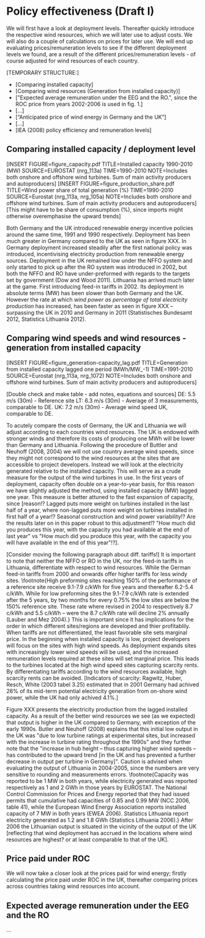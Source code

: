 # Policy effectiveness (Draft I)

We will first have a look at deployment levels. Thereafter quickly introduce the respective wind resources, which we will later use to adjust costs. We will also do a couple of calculations on prices for later use. We will end up evaluating prices/remuneration levels to see if the different deployment levels we found, are a result of the different prices/remuneration levels - of course adjusted for wind resources of each country.

[TEMPORARY STRUCTURE:]
* [Comparing installed capacity]
* [Comparing wind resources (Generation from installed capacity)]
* ["Expected average remuneration under the EEG and the RO.", since the ROC price from years 2002-2006 is used in fig. 1.]
* […]
* [“Anticipated price of wind energy in Germany and the UK”]
* […]
* [IEA (2008) policy efficiency and remuneration levels]


## Comparing installed capacity / deployment level
[INSERT FIGURE=figure_capacity.pdf TITLE=Installed capacity 1990-2010 (MW) SOURCE=EUROSTAT (nrg_113a) TIME=1990-2010 NOTE=Includes both onshore and offshore wind turbines. Sum of main activity producers and autoproducers]
[INSERT FIGURE=figure_production_share.pdf TITLE=Wind power share of total generation (%) TIME=1990-2010 SOURCE=Eurostat (nrg_113a, nrg_105a) NOTE=Includes both onshore and offshore wind turbines. Sum of main activity producers and autoproducers]
[This might have to be share of consumption (%), since imports might otherwise overemphasise the upward trends]

Both Germany and the UK introduced renewable energy incentive policies around the same time, 1991 and 1990 respectively. Deployment has been much greater in Germany compared to the UK as seen in figure XXX. In Germany deployment increased steadily after the first national policy was introduced, incentivising electricity production from renewable energy sources. Deployment in the UK remained low under the NFFO system and only started to pick up after the RO system was introduced in 2002, but both the NFFO and RO have under-preformed with regards to the targets set by government (Dow and Wood 2011). Lithuania has arrived much later at the game. First introducing feed-in tariffs in 2002. Its deployment in absolute terms (MW) has been slower than both Germany and the UK. However the rate at which *wind power as percentage of total electricity production* has increased, has been faster as seen in figure XXX – surpassing the UK in 2010 and Germany in 2011 (Statistisches Bundesamt 2012, Statistics Lithuania 2012).

## Comparing wind speeds and wind resources - generation from installed capacity
[INSERT FIGURE=figure_generation-capacity_lag.pdf TITLE=Generation from installed capacity lagged one period (MWh/MW_-1) TIME=1991-2010 SOURCE=Eurostat (nrg_113a, nrg_1072) NOTE=Includes both onshore and offshore wind turbines. Sum of main activity producers and autoproducers]

[Double check and make table - add notes, equations and sources]
DE: 5.5 m/s (30m) - Reference site
LT: 6.3 m/s (30m) - Average of 3 measurements, comparable to DE.
UK: 7.2 m/s (30m) - Average wind speed UK, comparable to DE.

To acutely compare the costs of Germany, the UK and Lithuania we will adjust according to each countries wind resources. The UK is endowed with stronger winds and therefore its costs of producing one MWh will be lower than Germany and Lithuania. Following the procedure of Buttler and Neuhoff (2008, 2004) we will not use country average wind speeds, since they might not correspond to the wind resources at the sites that are accessible to project developers. Instead we will look at the electricity generated relative to the installed capacity. This will serve as a crude measure for the output of the wind turbines in use. In the first years of deployment, capacity often double on a year-to-year basis, for this reason we have slightly adjusted the method, using installed capacity (MW) lagged one year. This measure is better attuned to the fast expansion of capacity, since [reason!? Lagged puts more weight on turbines installed in the last half of a year, where non-lagged puts more weight on turbines installed in first half of a year!? Seasonal construction and wind power variability!? Are the results later on in this paper robust to this adjustment!? "How much did you produces this year, with the capacity you had available at the end of last year" vs "How much did you produce this year, with the capacity you will have available in the end of this year"!?]. 

[Consider moving the following paragraph about diff. tariffs!]
It is important to note that neither the NFFO or RO in the UK, nor the feed-in tariffs in Lithuania, differentiate with respect to wind resources. While the German feed-in tariffs from 2000 and onwards offer higher tariffs for less windy sites. \footnote{High preforming sites reaching 150% of the performance of a reference site receive 9.1-7.9 c/kWh for five years and thereafter 6.2-5.4 c/kWh. While for low preforming sites the 9.1-7.9 c/kWh rate is extended after the 5 years, by two months for every 0.75% the low sites are below the 150% reference site. These rate where revised in 2004 to respectively 8.7 c/kWh and 5.5 c/kWh – were the 8.7 c/kWh rate will decline 2% annually (Lauber and Mez 2004).} This is important since it has implications for the order in which different sites/regions are developed and thier profitablily.
When tariffs are not differentiated, the least favorable site sets marginal price. In the beginning when installed capacity is low, project developers will focus on the sites with high wind speeds. As deployment expands sites with increasingly lower wind speeds will be used, and the increased remuneration levels required at these sites will set marginal price. This leads to the turbines located at the high wind speed sites capturing scarcity rents. By differentiating tariffs according to the wind resources available, high scarcity rents can be avoided.
[Indicators of scarcity: Ragwitz, Huber, Resch, White (2003 tabel 3.25) estimated that in 2001 Germany had achived 26% of its mid-term potential electricity generation from on-shore wind power, while the UK had only achived 4.1%.]

Figure XXX presents the electricity production from the lagged installed capacity. As a result of the better wind resources we see (as we expected) that output is higher in the UK compared to Germany, with exception of the early 1990s. Butler and Neuhoff (2008) explains that this initial low output in the UK was "due to low turbine ratings at experimental sites, but increased with the increase in turbine rating throughout the 1990s" and they further note that the "increase in hub height – thus capturing higher wind speeds – has contributed to the upward trend [in the UK and has prevented a further decrease in output per turbine in Germany]". Caution is advised when evaluating the output of Lithuania in 2004-2005, since the numbers are very sensitive to rounding and measurements errors. \footnote{Capacity was reported to be 1 MW in both years, while electricity generated was reported respectively as 1 and 2 GWh in those years by EUROSTAT. The National Control Commission for Prices and Energy reported that they had issued permits that cumulative had capacities of 0.85 and 0.99 MW (NCC 2006, table 41), while the European Wind Energy Association reports installed capacity of 7 MW in both years (EWEA 2006). Statistics Lithuania report electricity generated as 1.2 and 1.8 GWh (Statistics Lithuania 2006).} After 2006 the Lithuanian output is situated in the vicinity of the output of the UK [reflecting that wind deployment has accrued in the locations where wind resources are highest? or at least comparable to that of the UK].

## Price paid under ROC
We will now take a closer look at the prices paid for wind energy; firstly calculating the price paid under ROC in the UK, thereafter comparing prices across countries taking wind resources into account.




## Expected average remuneration under the EEG and the RO
 …